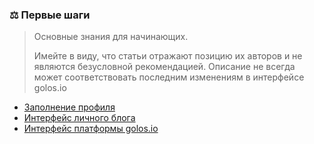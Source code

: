 ### ⚖️ Первые шаги

> Основные знания для начинающих.
>   
> Имейте в виду, что статьи отражают позицию их авторов и не являются безусловной рекомендацией. Описание не всегда может соответствовать последним изменениям в интерфейсе golos.io

* [Заполнение профиля](1-introduction/zapolnenie-profilya.md)
* [Интерфейс личного блога](1-introduction/interfeis-lichnogo-bloga.md)
* [Интерфейс платформы golos.io](/1-introduction/interfeis-golosio.md)



